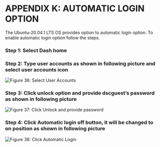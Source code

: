 # APPENDIX K: AUTOMATIC LOGIN OPTION

The Ubuntu-20.04.1 LTS OS provides option to automatic login option. To enable automatic login option follow the steps.

### Step 1: Select Dash home

### Step 2: Type user accounts as shown in following picture and select user accounts icon

![Figure 36:  Select User Accounts](broken-reference)

### Step 3: Click unlock option and provide dscguest’s password as shown in following picture

![Figure 37:  Click Unlock and provide password](broken-reference)

### Step 4: Click Automatic login off button, it will be changed to on position as shown in following picture

![Figure 38:  Click Automatic Login](broken-reference)

